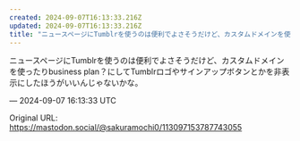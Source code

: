 ```yaml
---
created: 2024-09-07T16:13:33.216Z
updated: 2024-09-07T16:13:33.216Z
title: "ニュースページにTumblrを使うのは便利でよさそうだけど、カスタムドメインを使ったりbusiness plan？にしてTumblrロゴやサインアップボタンとか[...]"
---
```


<p>ニュースページにTumblrを使うのは便利でよさそうだけど、カスタムドメインを使ったりbusiness plan？にしてTumblrロゴやサインアップボタンとかを非表示にしたほうがいいんじゃないかな。</p>

&mdash; 2024-09-07 16:13:33 UTC

Original URL: https://mastodon.social/@sakuramochi0/113097153787743055
